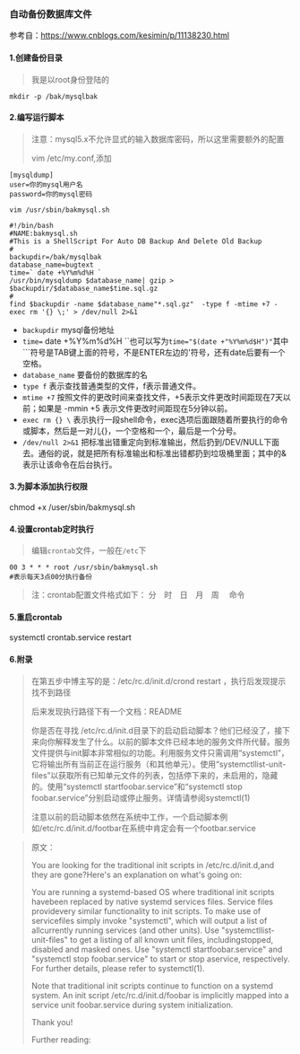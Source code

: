 ### 自动备份数据库文件

参考自：https://www.cnblogs.com/kesimin/p/11138230.html

#### 1.创建备份目录

> 我是以root身份登陆的

```shell
mkdir -p /bak/mysqlbak
```

#### 2.编写运行脚本

> 注意：mysql5.x不允许显式的输入数据库密码，所以这里需要额外的配置
>
> vim /etc/my.conf,添加

```shell
[mysqldump]
user=你的mysql用户名
password=你的mysql密码
```
<!-- more -->

```shell
vim /usr/sbin/bakmysql.sh
```

```shell
#!/bin/bash
#NAME:bakmysql.sh
#This is a ShellScript For Auto DB Backup And Delete Old Backup
#
backupdir=/bak/mysqlbak
database_name=bugtext
time=` date +%Y%m%d%H `
/usr/bin/mysqldump $database_name| gzip > $backupdir/$database_name$time.sql.gz
#
find $backupdir -name $database_name"*.sql.gz"  -type f -mtime +7 -exec rm '{} \;' > /dev/null 2>&1

```

- `backupdir` mysql备份地址
- `time=` date +%Y%m%d%H ``也可以写为`time="$(date +"%Y%m%d$H")"`其中```符号是TAB键上面的符号，不是ENTER左边的'符号，还有date后要有一个空格。
- `database_name` 要备份的数据库的名
- `type f` 表示查找普通类型的文件，f表示普通文件。
- `mtime +7` 按照文件的更改时间来查找文件，+5表示文件更改时间距现在7天以前；如果是 -mmin +5 表示文件更改时间距现在5分钟以前。
- `exec rm {} \` 表示执行一段shell命令，exec选项后面跟随着所要执行的命令或脚本，然后是一对儿{}，一个空格和一个，最后是一个分号。
- `/dev/null 2>&1` 把标准出错重定向到标准输出，然后扔到/DEV/NULL下面去。通俗的说，就是把所有标准输出和标准出错都扔到垃圾桶里面；其中的& 表示让该命令在后台执行。

#### 3.为脚本添加执行权限

chmod +x /user/sbin/bakmysql.sh

#### 4.设置crontab定时执行
> 编辑`crontab`文件，一般在`/etc`下
```shell
00 3 * * * root /usr/sbin/bakmysql.sh
#表示每天3点00分执行备份
```

> 注：crontab配置文件格式如下：
> 分　时　日　月　周　 命令

#### 5.重启crontab

systemctl crontab.service restart

#### 6.附录

> 在第五步中博主写的是：/etc/rc.d/init.d/crond restart ，执行后发现提示找不到路径
>
> 后来发现执行路径下有一个文档：README
>
> 你是否在寻找 /etc/rc.d/init.d目录下的启动启动脚本？他们已经没了，接下来向你解释发生了什么。以前的脚本文件已经本地的服务文件所代替。服务文件提供与init脚本非常相似的功能。利用服务文件只需调用“systemctl”，它将输出所有当前正在运行服务（和其他单元）。使用“systemctllist-unit-files”以获取所有已知单元文件的列表，包括停下来的，未启用的，隐藏的。使用“systemctl startfoobar.service”和“systemctl stop foobar.service”分别启动或停止服务。详情请参阅systemctl(1)
>
> 注意以前的启动脚本依然在系统中工作，一个启动脚本例如/etc/rc.d/init.d/footbar在系统中肯定会有一个footbar.service

> 原文：
>
> You are looking for the traditional init scripts in /etc/rc.d/init.d,and they are gone?Here's an explanation on what's going on:
>
> You are running a systemd-based OS where traditional init scripts havebeen replaced by native systemd services files. Service files providevery similar functionality to init scripts. To make use of servicefiles simply invoke "systemctl", which will output a list of allcurrently running services (and other units). Use "systemctllist-unit-files" to get a listing of all known unit files, includingstopped, disabled and masked ones. Use "systemctl startfoobar.service" and "systemctl stop foobar.service" to start or stop aservice, respectively. For further details, please refer to systemctl(1).
>
> Note that traditional init scripts continue to function on a systemd system. An init script /etc/rc.d/init.d/foobar is implicitly mapped into a service unit foobar.service during system initialization.
>
> Thank you!
>
> Further reading: